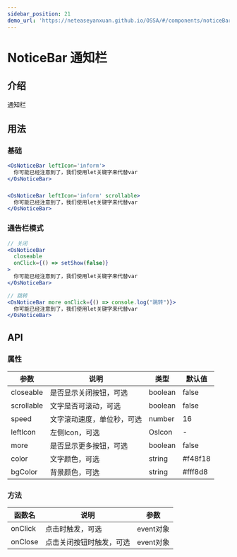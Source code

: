 ```yaml
---
sidebar_position: 21
demo_url: 'https://neteaseyanxuan.github.io/OSSA/#/components/noticeBar/demo/index'
---
```


# NoticeBar 通知栏

## 介绍
通知栏

## 用法
### 基础
```jsx
<OsNoticeBar leftIcon='inform'>
  你可能已经注意到了，我们使用let关键字来代替var
</OsNoticeBar>
```
### 
```jsx
<OsNoticeBar leftIcon='inform' scrollable>
  你可能已经注意到了，我们使用let关键字来代替var
</OsNoticeBar>
```
### 通告栏模式
```jsx
// 关闭
<OsNoticeBar
  closeable
  onClick={() => setShow(false)}
>
  你可能已经注意到了，我们使用let关键字来代替var
</OsNoticeBar>

// 跳转
<OsNoticeBar more onClick={() => console.log("跳转")}>
  你可能已经注意到了，我们使用let关键字来代替var
</OsNoticeBar>
```



## API
### 属性
|参数|说明|类型|默认值|
|------|------|------|------|
|closeable|是否显示关闭按钮，可选|boolean|false|
|scrollable|文字是否可滚动，可选|boolean|false|
|speed|文字滚动速度，单位秒，可选|number|16|
|leftIcon|左侧Icon，可选|OsIcon|-|
|more|是否显示更多按钮，可选|boolean|false|
|color|文字颜色，可选|string|#f48f18|
|bgColor|背景颜色，可选|string|#fff8d8|


### 方法
|函数名|说明|参数|
|------|------|------|
|onClick|点击时触发，可选|event对象|
|onClose|点击关闭按钮时触发，可选|event对象|

